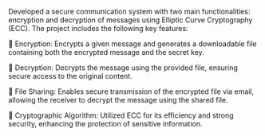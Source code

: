 
Developed a secure communication system with two main functionalities: encryption and decryption of messages using Elliptic Curve Cryptography (ECC). The project includes the following key features:

 Encryption: Encrypts a given message and generates a downloadable file containing both the encrypted message and the secret key.

 Decryption: Decrypts the message using the provided file, ensuring secure access to the original content.

 File Sharing: Enables secure transmission of the encrypted file via email, allowing the receiver to decrypt the message using the shared file.

 Cryptographic Algorithm: Utilized ECC for its efficiency and strong security, enhancing the protection of sensitive information.
